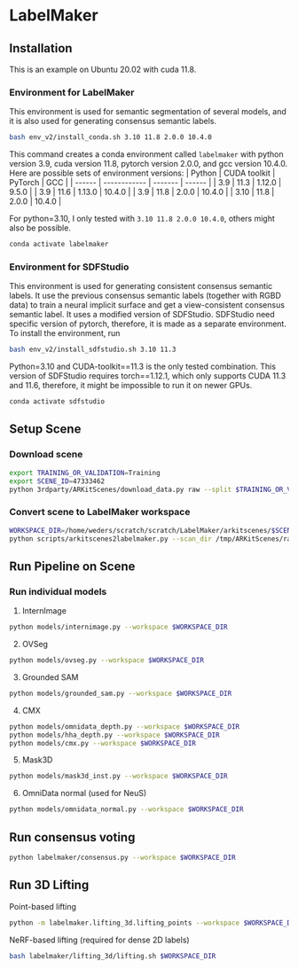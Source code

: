 # LabelMaker

## Installation

This is an example on Ubuntu 20.02 with cuda 11.8. 

### Environment for LabelMaker
This environment is used for semantic segmentation of several models, and it is also used for generating consensus semantic labels.

```sh
bash env_v2/install_conda.sh 3.10 11.8 2.0.0 10.4.0
```

This command creates a conda environment called `labelmaker` with python version 3.9, cuda version 11.8, pytorch version 2.0.0, and gcc version 10.4.0. Here are possible sets of environment versions:
| Python | CUDA toolkit | PyTorch | GCC    |
| ------ | ------------ | ------- | ------ |
| 3.9    | 11.3         | 1.12.0  | 9.5.0  |
| 3.9    | 11.6         | 1.13.0  | 10.4.0 |
| 3.9    | 11.8         | 2.0.0   | 10.4.0 |
| 3.10   | 11.8         | 2.0.0   | 10.4.0 |

For python=3.10, I only tested with `3.10 11.8 2.0.0 10.4.0`, others might also be possible.

```sh
conda activate labelmaker
```

### Environment for SDFStudio
This environment is used for generating consistent consensus semantic labels. It use the previous consensus semantic labels (together with RGBD data) to train a neural implicit surface and get a view-consistent consensus semantic label. It uses a modified version of SDFStudio. SDFStudio need specific version of pytorch, therefore, it is made as a separate environment. To install the environment, run
```sh
bash env_v2/install_sdfstudio.sh 3.10 11.3
```
Python=3.10 and CUDA-toolkit==11.3 is the only tested combination. This version of SDFStudio requires torch==1.12.1, which only supports CUDA 11.3 and 11.6, therefore, it might be impossible to run it on newer GPUs.

```sh
conda activate sdfstudio
```

## Setup Scene

### Download scene

```sh
export TRAINING_OR_VALIDATION=Training
export SCENE_ID=47333462
python 3rdparty/ARKitScenes/download_data.py raw --split $TRAINING_OR_VALIDATION --video_id $SCENE_ID --download_dir /tmp/ARKitScenes/ --raw_dataset_assets lowres_depth confidence lowres_wide.traj lowres_wide lowres_wide_intrinsics
```

### Convert scene to LabelMaker workspace

```sh
WORKSPACE_DIR=/home/weders/scratch/scratch/LabelMaker/arkitscenes/$SCENE_ID
python scripts/arkitscenes2labelmaker.py --scan_dir /tmp/ARKitScenes/raw/$TRAINING_OR_VALIDATION/$SCENE_ID --target_dir $WORKSPACE_DIR
```

## Run Pipeline on Scene

### Run individual models

1. InternImage

```sh
python models/internimage.py --workspace $WORKSPACE_DIR
```

2. OVSeg
   
```sh
python models/ovseg.py --workspace $WORKSPACE_DIR
```

3. Grounded SAM

```sh
python models/grounded_sam.py --workspace $WORKSPACE_DIR
```

4. CMX

```sh
python models/omnidata_depth.py --workspace $WORKSPACE_DIR
python models/hha_depth.py --workspace $WORKSPACE_DIR
python models/cmx.py --workspace $WORKSPACE_DIR
```

5. Mask3D

```sh
python models/mask3d_inst.py --workspace $WORKSPACE_DIR
```

6. OmniData normal (used for NeuS)
```sh
python models/omnidata_normal.py --workspace $WORKSPACE_DIR
```

## Run consensus voting

```sh
python labelmaker/consensus.py --workspace $WORKSPACE_DIR
```


## Run 3D Lifting

Point-based lifting
```sh
python -m labelmaker.lifting_3d.lifting_points --workspace $WORKSPACE_DIR
```


NeRF-based lifting (required for dense 2D labels)
```sh
bash labelmaker/lifting_3d/lifting.sh $WORKSPACE_DIR
```
